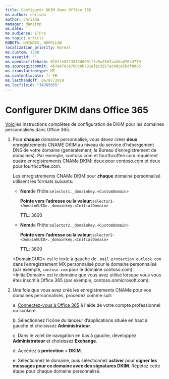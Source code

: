 ```yaml
---
title: Configurer DKIM dans Office 365
ms.author: chrisda
author: chrisda
manager: dansimp
ms.date: ''
ms.audience: ITPro
ms.topic: article
ROBOTS: NOINDEX, NOFOLLOW
localization_priority: Normal
ms.custom: 1388
ms.assetid: ''
ms.openlocfilehash: 0f81fe02135f3d0901ffe5a26d7aa3dad70c3770
ms.sourcegitcommit: 4b7e478ce700c0b781efec3857ac4dce5bdf00c6
ms.translationtype: MT
ms.contentlocale: fr-FR
ms.lasthandoff: 06/07/2019
ms.locfileid: "34765055"
---
```

# <a name="setup-dkim-in-office-365"></a>Configurer DKIM dans Office 365

[Voici](https://docs.microsoft.com/office365/SecurityCompliance/use-dkim-to-validate-outbound-email#what-you-need-to-do-to-manually-set-up-dkim-in-office-365)les instructions complètes de configuration de DKIM pour les domaines personnalisés dans Office 365.

1. Pour **chaque** domaine personnalisé, vous devez créer **deux** enregistrements CNAME DKIM au niveau du service d’hébergement DNS de votre domaine (généralement, le Bureau d’enregistrement de domaines). Par exemple, contoso.com et fourthcoffee.com requièrent quatre enregistrements CNAMe DKIM: deux pour contoso.com et deux pour fourthcoffee.com.

   Les enregistrements CNAMe DKIM pour **chaque** domaine personnalisé utilisent les formats suivants:

   - **Nom**de l’hôte:`selector1._domainkey.<CustomDomain>`

     **Pointe vers l’adresse ou la valeur**:`selector1-<DomainGUID>._domainkey.<InitialDomain>`

     **TTL**: 3600

   - **Nom**de l’hôte:`selector2._domainkey.<CustomDomain>`

     **Pointe vers l’adresse ou la valeur**:`selector2-<DomainGUID>._domainkey.<InitialDomain>`

     **TTL**: 3600

   \<DomainGUID\> est le texte à gauche de `.mail.protection.outlook.com` dans l’enregistrement MX personnalisé pour le domaine personnalisé (par exemple, `contoso-com` pour le domaine contoso.com). \<InitialDomain\> est le domaine que vous avez utilisé lorsque vous vous êtes inscrit à Office 365 (par exemple, contoso.onmicrosoft.com).

2. Une fois que vous avez créé les enregistrements CNAMe pour vos domaines personnalisés, procédez comme suit:

   a. [Connectez-vous à Office 365](https://support.office.microsoft.com/article/e9eb7d51-5430-4929-91ab-6157c5a050b4) à l'aide de votre compte professionnel ou scolaire.

   b. Sélectionnez l’icône du lanceur d’applications située en haut à gauche et choisissez **Administrateur**.

   c. Dans le volet de navigation en bas à gauche, développez **Administrateur** et choisissez **Exchange**.

   d. Accédez à **protection** > **DKIM**.

   e. Sélectionnez le domaine, puis sélectionnez **activer** pour **signer les messages pour ce domaine avec des signatures DKIM**. Répétez cette étape pour chaque domaine personnalisé.
